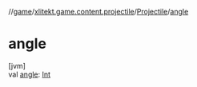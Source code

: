 //[game](../../../index.md)/[xlitekt.game.content.projectile](../index.md)/[Projectile](index.md)/[angle](angle.md)

# angle

[jvm]\
val [angle](angle.md): [Int](https://kotlinlang.org/api/latest/jvm/stdlib/kotlin/-int/index.html)
